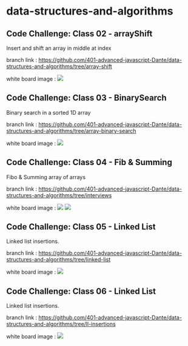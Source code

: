 # data-structures-and-algorithms

## Code Challenge: Class 02 - arrayShift 
Insert and shift an array in middle at index

branch link :
https://github.com/401-advanced-javascript-Dante/data-structures-and-algorithms/tree/array-shift

white board image :
![](assets/arrayShift.JPG)




## Code Challenge: Class 03 - BinarySearch 
Binary search in a sorted 1D array


branch link :
https://github.com/401-advanced-javascript-Dante/data-structures-and-algorithms/tree/array-binary-search

white board image :
![](assets/binaryArr.JPG)




## Code Challenge: Class 04 - Fib & Summing
Fibo & Summing array of arrays

branch link :
https://github.com/401-advanced-javascript-Dante/data-structures-and-algorithms/tree/interviews


white board image :
![](assets/fibo.JPG)
![](assets/summ.JPG)



## Code Challenge: Class 05 - Linked List
Linked list insertions.


branch link :
https://github.com/401-advanced-javascript-Dante/data-structures-and-algorithms/tree/linked-list

white board image :
![](assets/linkedlist.JPG)


## Code Challenge: Class 06 - Linked List
Linked list insertions.


branch link :
https://github.com/401-advanced-javascript-Dante/data-structures-and-algorithms/tree/ll-insertions

white board image :
![](assets/linkedlist2.jpg)

